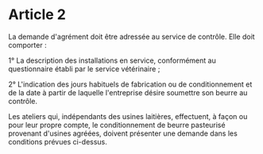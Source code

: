 # Article 2

La demande d'agrément doit être adressée au service de contrôle. Elle doit comporter :

1° La description des installations en service, conformément au questionnaire établi par le service vétérinaire ;

2° L'indication des jours habituels de fabrication ou de conditionnement et de la date à partir de laquelle l'entreprise désire soumettre son beurre au contrôle.

Les ateliers qui, indépendants des usines laitières, effectuent, à façon ou pour leur propre compte, le conditionnement de beurre pasteurisé provenant d'usines agréées, doivent présenter une demande dans les conditions prévues ci-dessus.

